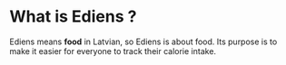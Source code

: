 # What is Ediens ?
Ediens means **food** in Latvian, so Ediens is about food.
Its purpose is to make it easier for everyone to track their calorie intake.
